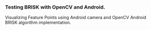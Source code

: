 ### Testing BRISK with OpenCV and Android.
Visualizing Feature Points using Android camera and OpenCV Android BRISK algorithm implementation. 

